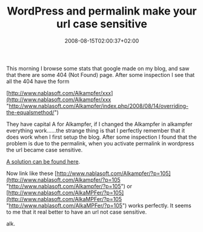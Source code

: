 ﻿---
title: "WordPress and permalink make your url case sensitive"
description: ""
date: 2008-08-15T02:00:37+02:00
draft: false
tags: [Uncategorized]
categories: [General]
---
This morning I browse some stats that google made on my blog, and saw that there are some 404 (Not Found) page. After some inspection I see that all the 404 have the form

[http://www.nablasoft.com/Alkampfer/xxx](http://www.nablasoft.com/Alkampfer/xxx "http://www.nablasoft.com/Alkampfer/index.php/2008/08/14/overriding-the-equalsmethod/")

They have capital A for Alkampfer, if I changed the Alkampfer in alkampfer everything work……the strange thing is that I perfectly remember that it does work when I first setup the blog. After some inspection I found that the problem is due to the permalink, when you activate permalink in wordpress the url became case sensitive.

[A solution can be found here](http://www.unfocus.com/projects/2007/08/31/case-insensitive-permalinks-plugin-for-wordpress/).

Now link like these [http://www.nablasoft.com/Alkampfer/?p=105](http://www.nablasoft.com/Alkampfer/?p=105 "http://www.nablasoft.com/Alkampfer/?p=105") or [http://www.nablasoft.com/AlkaMPFer/?p=105](http://www.nablasoft.com/AlkaMPFer/?p=105 "http://www.nablasoft.com/AlkaMPFer/?p=105") works perfectly. It seems to me that it real better to have an url not case sensitive.

alk.
